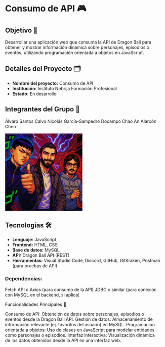 # Consumo de API 🎮
## Objetivo 📌
Desarrollar una aplicación web que consuma la API de Dragon Ball para obtener y mostrar información dinámica sobre personajes, episodios o eventos, utilizando programación orientada a objetos en JavaScript.
## Detalles del Proyecto 🗂

- **Nombre del proyecto:** Consumo de API  
- **Institución:** Instituto Nebrija Formación Profesional 
- **Estado:** En desarrollo


## Integrantes del Grupo 👥

Álvaro Santos Calvo
Nicolás García-Sampedro Docampo
Chao An Alarcón Chen

<img src="Grupo25.jpg" alt="Grupo25" width="250">

## Tecnologías 🛠

- **Lenguaje:** JavaScript  
- **Frontend:** HTML, CSS  
- **Base de datos:** MySQL 
- **API:** Dragon Ball API (REST) 
- **Herramientas:** Visual Studio Code, Discord, GitHub, GitKraken, Postman (para pruebas de API)
### Dependencias: 
Fetch API o Axios (para consumo de la API) 
JDBC o similar (para conexión con MySQL en el backend, si aplica)



Funcionalidades Principales 🚀

Consumo de API: Obtención de datos sobre personajes, episodios o eventos desde la Dragon Ball API.
Gestión de datos: Almacenamiento de información relevante (ej. favoritos del usuario) en MySQL.
Programación orientada a objetos: Uso de clases en JavaScript para modelar entidades como personajes o episodios.
Interfaz interactiva: Visualización dinámica de los datos obtenidos desde la API en una interfaz web.



